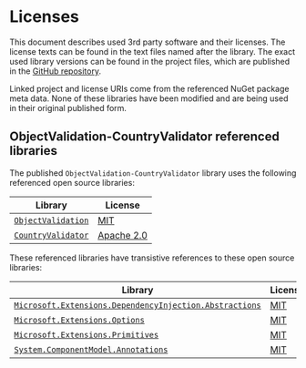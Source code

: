 # Licenses

This document describes used 3rd party software and their licenses. The 
license texts can be found in the text files named after the library. The 
exact used library versions can be found in the project files, which are 
published in the 
[GitHub repository](https://github.com/nd1012/ObjectValidation).

Linked project and license URIs come from the referenced NuGet package meta 
data. None of these libraries have been modified and are being used in their 
original published form.

## ObjectValidation-CountryValidator referenced libraries

The published `ObjectValidation-CountryValidator` library uses the following 
referenced open source libraries:

| Library | License |
| ------- | ------- |
| [`ObjectValidation`](https://github.com/nd1012/ObjectValidation) | [MIT](https://github.com/nd1012/ObjectValidation/blob/main/LICENSE) |
| [`CountryValidator`](https://github.com/anghelvalentin/CountryValidator) | [Apache 2.0](https://licenses.nuget.org/Apache-2.0) |

These referenced libraries have transistive references to these open source 
libraries:

| Library | License |
| ------- | ------- |
| [`Microsoft.Extensions.DependencyInjection.Abstractions`](https://dot.net/) | [MIT](https://licenses.nuget.org/MIT) |
| [`Microsoft.Extensions.Options`](https://dot.net/) | [MIT](https://licenses.nuget.org/MIT) |
| [`Microsoft.Extensions.Primitives`](https://dot.net/) | [MIT](https://licenses.nuget.org/MIT) |
| [`System.ComponentModel.Annotations`](https://github.com/dotnet/corefx) | [MIT](https://licenses.nuget.org/MIT) |
